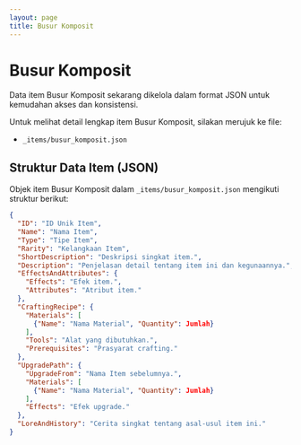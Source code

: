 ```yaml
---
layout: page
title: Busur Komposit
---
```

# Busur Komposit

Data item Busur Komposit sekarang dikelola dalam format JSON untuk kemudahan akses dan konsistensi.

Untuk melihat detail lengkap item Busur Komposit, silakan merujuk ke file:
*   `_items/busur_komposit.json`

## Struktur Data Item (JSON)

Objek item Busur Komposit dalam `_items/busur_komposit.json` mengikuti struktur berikut:

```json
{
  "ID": "ID Unik Item",
  "Name": "Nama Item",
  "Type": "Tipe Item",
  "Rarity": "Kelangkaan Item",
  "ShortDescription": "Deskripsi singkat item.",
  "Description": "Penjelasan detail tentang item ini dan kegunaannya.",
  "EffectsAndAttributes": {
    "Effects": "Efek item.",
    "Attributes": "Atribut item."
  },
  "CraftingRecipe": {
    "Materials": [
      {"Name": "Nama Material", "Quantity": Jumlah}
    ],
    "Tools": "Alat yang dibutuhkan.",
    "Prerequisites": "Prasyarat crafting."
  },
  "UpgradePath": {
    "UpgradeFrom": "Nama Item sebelumnya.",
    "Materials": [
      {"Name": "Nama Material", "Quantity": Jumlah}
    ],
    "Effects": "Efek upgrade."
  },
  "LoreAndHistory": "Cerita singkat tentang asal-usul item ini."
}
```